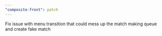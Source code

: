 ```yaml
---
"composite-front": patch
---
```


Fix issue with menu transition that could mess up the match making queue and create fake match
